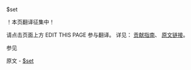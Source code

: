  $set

 ！本页翻译征集中！

请点击页面上方 EDIT THIS PAGE 参与翻译。
详见：
[贡献指南]( https://github.com/JinMuInfo/MongoDB-Manual-zh/blob/master/CONTRIBUTING.md )、
[原文链接](  https://docs.mongodb.com/manual/reference/operator/update/set/  )。

 参见

原文 - [$set]( https://docs.mongodb.com/manual/reference/operator/update/set/ )

